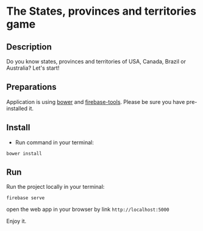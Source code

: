 # The States, provinces and territories game

## Description

Do you know states, provinces and territories of USA, Canada, Brazil or Australia? Let's start!

## Preparations

Application is using [bower](https://bower.io) and [firebase-tools](https://github.com/firebase/firebase-tools). Please be sure you have pre-installed it.

## Install

* Run command in your terminal:
```
bower install
```

## Run

Run the project locally in your terminal: 

```
firebase serve
```
 
open the web app in your browser by link `http://localhost:5000`

Enjoy it.